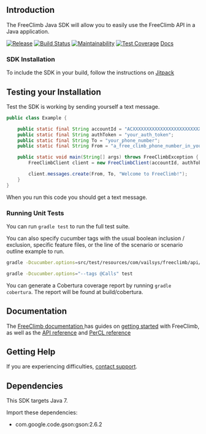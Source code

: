 ## Introduction

The FreeClimb Java SDK will allow you to easily use the FreeClimb API in a Java application.

[![Release](https://jitpack.io/v/FreeClimbAPI/java-sdk.svg)](https://jitpack.io/#FreeClimbAPI/java-sdk)
[![Build Status](https://travis-ci.com/FreeClimbAPI/java-sdk.svg?branch=master)](https://travis-ci.com/FreeClimbAPI/java-sdk)
[![Maintainability](https://api.codeclimate.com/v1/badges/5db37830ae23321e9150/maintainability)](https://codeclimate.com/github/FreeClimbAPI/java-sdk/maintainability)
[![Test Coverage](https://api.codeclimate.com/v1/badges/5db37830ae23321e9150/test_coverage)](https://codeclimate.com/github/FreeClimbAPI/java-sdk/test_coverage)
[Docs](https://jitpack.io/com/github/FreeClimbapi/java-sdk/latest/javadoc/)

### SDK Installation

To include the SDK in your build, follow the instructions on [Jitpack](https://jitpack.io/#FreeClimbAPI/java-sdk)

## Testing your Installation

Test the SDK is working by sending yourself a text message.

```java
public class Example {

    public static final String accountId = "ACXXXXXXXXXXXXXXXXXXXXXXXXXXXXX";
    public static final String authToken = "your_auth_token";
    public static final String To = "your_phone_number";
    public static final String From = "a_free_climb_phone_number_in_your_account";

    public static void main(String[] args) throws FreeClimbException {
        FreeClimbClient client = new FreeClimbClient(accountId, authToken);

        client.messages.create(From, To, "Welcome to FreeClimb!");
    }
}
```

When you run this code you should get a text message.

### Running Unit Tests

You can run `gradle test` to run the full test suite.

You can also specify cucumber tags with the usual boolean inclusion / exclusion, specific feature files, or the line of the scenario or scenario outline example to run.

```bash
gradle -Dcucumber.options=src/test/resources/com/vailsys/freeclimb/api/call/Call.feature:5 test
```

```bash
gradle -Dcucumber.options="--tags @Calls" test
```

You can generate a Cobertura coverage report by running `gradle cobertura`. The report will be found at build/cobertura.

## Documentation

The [FreeClimb documentation ](https://docs.freeclimb.com/docs) has guides on [getting started](https://docs.freeclimb.com/docs/getting-started-with-freeclimb) with FreeClimb, as well as the [API reference](https://docs.freeclimb.com/reference/using-the-api) and [PerCL reference](https://docs.freeclimb.com/reference/percl-overview)

## Getting Help

If you are experiencing difficulties, [contact support](https://freeclimb.com/support).

## Dependencies

This SDK targets Java 7.

Import these dependencies:

- com.google.code.gson:gson:2.6.2
